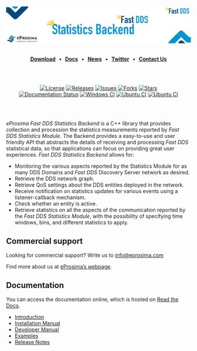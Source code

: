 [![Fast DDS Statistics Backend](resources/images/github_banner_fastdds_statistics_backend.png)](https://www.eprosima.com/middleware/tools/Fast-DDS-statistics-backend)

<br>

<div class="menu" align="center">
    <strong>
        <a href="https://eprosima.com/index.php/downloads-all">Download</a>
        <span>&nbsp;&nbsp;•&nbsp;&nbsp;</span>
        <a href="https://fast-dds-statistics-backend.readthedocs.io/en/latest/">Docs</a>
        <span>&nbsp;&nbsp;•&nbsp;&nbsp;</span>
        <a href="https://eprosima.com/index.php/company-all/news">News</a>
        <span>&nbsp;&nbsp;•&nbsp;&nbsp;</span>
        <a href="https://twitter.com/EProsima">Twitter</a>
        <span>&nbsp;&nbsp;•&nbsp;&nbsp;</span>
        <a href="mailto:info@eprosima.com">Contact Us</a>
    </strong>
</div>

<br><br>

<div class="badges" align="center">
    <a href="https://www.gnu.org/licenses/gpl-3.0.en.html"><img alt="License" src="https://img.shields.io/github/license/eProsima/Fast-DDS-statistics-backend.svg"/></a>
    <a href="https://github.com/eProsima/Fast-DDS-statistics-backend/releases"><img alt="Releases" src="https://img.shields.io/github/v/release/eProsima/Fast-DDS-statistics-backend?sort=semver"/></a>
    <a href="https://github.com/eProsima/Fast-DDS-statistics-backend/issues"><img alt="Issues" src="https://img.shields.io/github/issues/eProsima/Fast-DDS-statistics-backend.svg"/></a>
    <a href="https://github.com/eProsima/Fast-DDS-statistics-backend/network/members"><img alt="Forks" src="https://img.shields.io/github/forks/eProsima/Fast-DDS-statistics-backend.svg"/></a>
    <a href="https://github.com/eProsima/Fast-RTPS/stargazers"><img alt="Stars" src="https://img.shields.io/github/stars/eProsima/Fast-DDS-statistics-backend.svg"/></a>
    <br>
    <a href="https://fast-dds-statistics-backend.readthedocs.io/en/latest/"><img alt="Documentation Status" src="https://readthedocs.org/projects/fast-dds-statistics-backend/badge/?version=latest"></a>
    <a href="https://github.com/eProsima/Fast-DDS-statistics-backend/actions/workflows/nightly-windows-ci.yml"><img alt="Windows CI" src="https://img.shields.io/github/actions/workflow/status/eProsima/Fast-DDS-statistics-backend/nightly-windows-ci.yml?label=Windows%20CI"></a>
    <a href="https://github.com/eProsima/Fast-DDS-statistics-backend/actions/workflows/nightly-ubuntu-ci.yml"><img alt="Ubuntu CI" src="https://img.shields.io/github/actions/workflow/status/eProsima/Fast-DDS-statistics-backend/nightly-ubuntu-ci.yml?label=Ubuntu%20CI"></a>
    <a href="https://codecov.io/gh/eProsima/Fast-DDS-statistics-backend"><img alt="Ubuntu CI" src="https://codecov.io/gh/eProsima/Fast-DDS-statistics-backend/branch/main/graph/badge.svg?token=6NA5PVA9QL"></a>

</div>

<br><br>


*eProsima Fast DDS Statistics Backend* is a C++ library that provides collection and procession the statistics measurements reported by *Fast DDS Statistics Module*.
The Backend provides a easy-to-use and user friendly API that abstracts the details of receiving and processing
*Fast DDS* statistical data, so that applications can focus on providing great user experiences.
*Fast DDS Statistics Backend* allows for:

* Monitoring the various aspects reported by the Statistics Module for as many DDS Domains and *Fast DDS* Discovery Server network as desired.
* Retrieve the DDS network graph.
* Retrieve QoS settings about the DDS entities deployed in the network.
* Receive notification on statistics updates for various events using a listener-callback mechanism.
* Check whether an entity is active.
* Retrieve statistics on all the aspects of the communication reported by the *Fast DDS Statistics Module*, with the possibility of specifying time windows, bins, and different statistics to apply.

## Commercial support

Looking for commercial support? Write us to info@eprosima.com

Find more about us at [eProsima’s webpage](https://eprosima.com/).

## Documentation

You can access the documentation online, which is hosted on [Read the Docs](https://eprosima-dds-router.readthedocs.io).

* [Introduction](https://fast-dds-statistics-backend.readthedocs.io/en/latest/)
* [Installation Manual](https://fast-dds-statistics-backend.readthedocs.io/en/latest/rst/installation/linux_installation.html)
* [Developer Manual](https://fast-dds-statistics-backend.readthedocs.io/en/latest/rst/statistics_backend/statistics_backend.html)
* [Examples](https://fast-dds-statistics-backend.readthedocs.io/en/latest/rst/full_example.html)
* [Release Notes](https://fast-dds-statistics-backend.readthedocs.io/en/latest/rst/notes/notes.html)

